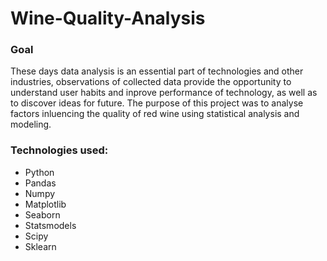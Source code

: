 # Wine-Quality-Analysis

### Goal
These days data analysis is an essential part of technologies and other industries, observations of collected data provide the opportunity to understand user habits and inprove performance of technology, as well as to discover ideas for future. The purpose of this project was to analyse factors inluencing the quality of red wine using statistical analysis and modeling.

### Technologies used:
* Python
* Pandas
* Numpy
* Matplotlib
* Seaborn
* Statsmodels
* Scipy
* Sklearn
